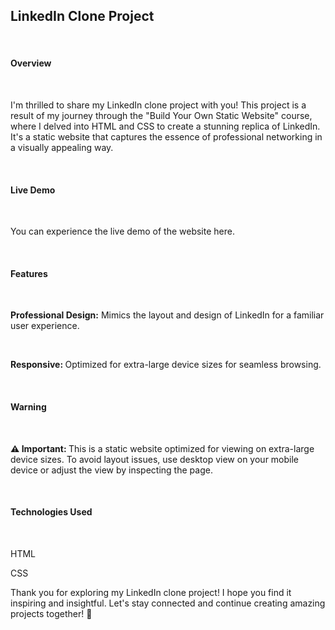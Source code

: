 <h2> LinkedIn Clone Project </h2><br>

<h4>Overview</h4><br>
<p>I'm thrilled to share my LinkedIn clone project with you! This project is a result of my journey through the "Build Your Own Static Website" course, where I delved into HTML and CSS to create a stunning replica of LinkedIn. It's a static website that captures the essence of professional networking in a visually appealing way.</p><br>

<h4>Live Demo</h4><br>
<p>You can experience the live demo of the website here.</p><br>

<h4>Features</h4><br>
<p><b>Professional Design:</b> Mimics the layout and design of LinkedIn for a familiar user experience.</p><br>
<p><b>Responsive: </b>Optimized for extra-large device sizes for seamless browsing.</p><br>
<h4>Warning</h4><br>
<p><b>⚠️ Important: </b>This is a static website optimized for viewing on extra-large device sizes. To avoid layout issues, use desktop view on your mobile device or adjust the view by inspecting the page.</p><br>


<h4>Technologies Used</h4><br>
<p>HTML<br></p>
<p>CSS<br></p>
<p>Thank you for exploring my LinkedIn clone project! I hope you find it inspiring and insightful. Let's stay connected and continue creating amazing projects together! 🌟</p>

